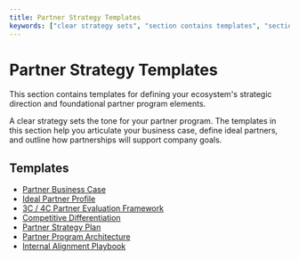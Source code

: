 ```yaml
---
title: Partner Strategy Templates
keywords: ["clear strategy sets", "section contains templates", "section help", "partner program", "templates", "defining"]
---
```

# Partner Strategy Templates

This section contains templates for defining your ecosystem's strategic direction and foundational partner program elements.

A clear strategy sets the tone for your partner program. The templates in this section help you articulate your business case, define ideal partners, and outline how partnerships will support company goals.

## Templates
- [Partner Business Case](01_Partner_Business_Case.md)
- [Ideal Partner Profile](02_Ideal_Partner_Profile.md)
- [3C / 4C Partner Evaluation Framework](03_3C_4C_Evaluation_Framework.md)
- [Competitive Differentiation](04_Competitive_Differentiation.md)
- [Partner Strategy Plan](05_Partner_Strategy_Plan.md)
- [Partner Program Architecture](06_Program_Architecture.md)
- [Internal Alignment Playbook](07_Internal_Alignment_Playbook.md)
